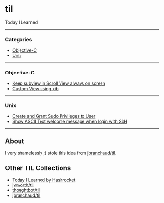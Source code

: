 # til
Today I Learned

---

### Categories

- [Objective-C](#objective-c)
- [Unix](#unix)

---

### Objective-C

- [Keep subview in Scroll View always on screen](obj-c/keep-subview-in-scrollView-always-on-screen.md)
- [Custom View using xib](obj-c/custom-view-using-xib.md)

---

### Unix

- [Create and Grant Sudo Privileges to User](unix/create-and-grant-sudo-privileges-to-user.md)
- [Show ASCII Text welcome message when login with SSH](unix/show-ascii-text-welcome-message-when-login-with-ssh.md)

---

## About

I very shamelessly ;) stole this idea from [jbranchaud/til](https://github.com/jbranchaud/til).

## Other TIL Collections

* [Today I Learned by Hashrocket](https://til.hashrocket.com)
* [jwworth/til](https://github.com/jwworth/til)
* [thoughtbot/til](https://github.com/thoughtbot/til)
* [jbranchaud/til](https://github.com/jbranchaud/til)
